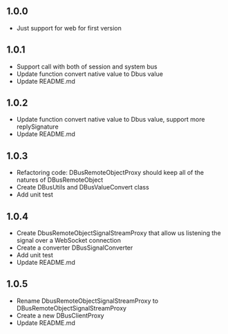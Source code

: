 ## 1.0.0

* Just support for web for first version

## 1.0.1

* Support call with both of session and system bus
* Update function convert native value to Dbus value
* Update README.md

## 1.0.2

* Update function convert native value to Dbus value, support more replySignature
* Update README.md

## 1.0.3
* Refactoring code: DBusRemoteObjectProxy should keep all of the natures of DBusRemoteObject
* Create DBusUtils and DBusValueConvert class
* Add unit test

## 1.0.4
* Create DbusRemoteObjectSignalStreamProxy that allow us listening the signal over a WebSocket connection 
* Create a converter DBusSignalConverter
* Add unit test
* Update README.md

## 1.0.5
* Rename DbusRemoteObjectSignalStreamProxy to DBusRemoteObjectSignalStreamProxy
* Create a new DBusClientProxy
* Update README.md
